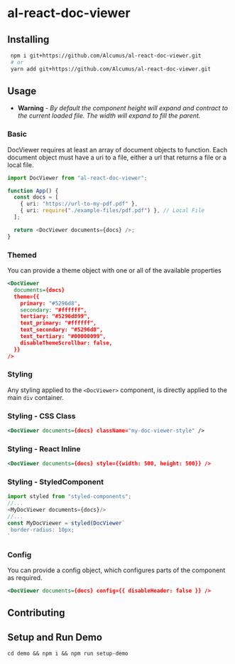 # al-react-doc-viewer

## Installing

```bash
 npm i git+https://github.com/Alcumus/al-react-doc-viewer.git
 # or
 yarn add git+https://github.com/Alcumus/al-react-doc-viewer.git
```

## Usage

- **Warning** - _By default the component height will expand and contract to the current loaded file. The width will expand to fill the parent._

### Basic

DocViewer requires at least an array of document objects to function.
Each document object must have a uri to a file, either a url that returns a file or a local file.

```typescript
import DocViewer from "al-react-doc-viewer";

function App() {
  const docs = [
    { uri: "https://url-to-my-pdf.pdf" },
    { uri: require("./example-files/pdf.pdf") }, // Local File
  ];

  return <DocViewer documents={docs} />;
}
```

### Themed

You can provide a theme object with one or all of the available properties

```xml
<DocViewer
  documents={docs}
  theme={{
    primary: "#5296d8",
    secondary: "#ffffff",
    tertiary: "#5296d899",
    text_primary: "#ffffff",
    text_secondary: "#5296d8",
    text_tertiary: "#00000099",
    disableThemeScrollbar: false,
  }}
/>
```

### Styling

Any styling applied to the `<DocViewer>` component, is directly applied to the main `div` container.

### Styling - CSS Class

```xml
<DocViewer documents={docs} className="my-doc-viewer-style" />
```

### Styling - React Inline

```xml
<DocViewer documents={docs} style={{width: 500, height: 500}} />
```

### Styling - StyledComponent

```typescript
import styled from "styled-components";
//...
<MyDocViewer documents={docs}/>
//...
const MyDocViewer = styled(DocViewer`
 border-radius: 10px;
`
```

### Config

You can provide a config object, which configures parts of the component as required.

```xml
<DocViewer documents={docs} config={{ disableHeader: false }} />
```

## Contributing

##

##

##

##

## Setup and Run Demo

`cd demo && npm i && npm run setup-demo`
